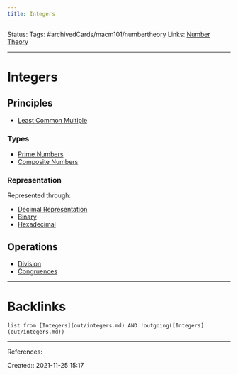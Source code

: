 ```yaml
---
title: Integers
---
```

Status: 
Tags: #archivedCards/macm101/numbertheory
Links: [Number Theory](out/number-theory.md)
___
# Integers
## Principles
- [Least Common Multiple](out/least-common-multiple.md)
### Types
- [Prime Numbers](out/prime-numbers.md)
- [Composite Numbers](out/composite-numbers.md)
### Representation
Represented through:
- [Decimal Representation](out/decimal-representation.md)
- [Binary](out/binary.md)
- [Hexadecimal](out/hexadecimal.md)
## Operations
- [Division](out/division.md)
- [Congruences](out/congruences.md)

___
# Backlinks
```dataview
list from [Integers](out/integers.md) AND !outgoing([Integers](out/integers.md))
```
___
References:

Created:: 2021-11-25 15:17
